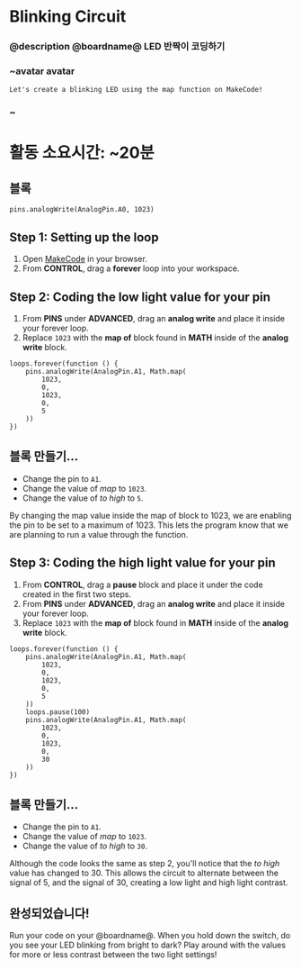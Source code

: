 # Blinking Circuit

### @description @boardname@ LED 반짝이 코딩하기

### ~avatar avatar

    Let's create a blinking LED using the map function on MakeCode! 
    

### ~

# 활동 소요시간: ~20분

## 블록

```cards
pins.analogWrite(AnalogPin.A0, 1023)
```

## Step 1: Setting up the loop

1. Open [MakeCode](@homeurl@) in your browser. 
2. From **CONTROL**, drag a **forever** loop into your workspace. 

## Step 2: Coding the low light value for your pin

1. From **PINS** under **ADVANCED**, drag an **analog write** and place it inside your forever loop. 
2. Replace `1023` with the **map of** block found in **MATH** inside of the **analog write** block. 

```block
loops.forever(function () {
    pins.analogWrite(AnalogPin.A1, Math.map(
        1023, 
        0, 
        1023, 
        0, 
        5
    ))
})
```

## 블록 만들기...

* Change the pin to `A1`. 
* Change the value of *map* to `1023`.
* Change the value of *to high* to `5`. 

By changing the map value inside the map of block to 1023, we are enabling the pin to be set to a maximum of 1023. This lets the program know that we are planning to run a value through the function.

## Step 3: Coding the high light value for your pin

1. From **CONTROL**, drag a **pause** block and place it under the code created in the first two steps. 
2. From **PINS** under **ADVANCED**, drag an **analog write** and place it inside your forever loop. 
3. Replace `1023` with the **map of** block found in **MATH** inside of the **analog write** block. 

```block
loops.forever(function () {
    pins.analogWrite(AnalogPin.A1, Math.map(
        1023, 
        0, 
        1023, 
        0, 
        5
    ))
    loops.pause(100)
    pins.analogWrite(AnalogPin.A1, Math.map(
        1023, 
        0, 
        1023, 
        0, 
        30
    ))
})
```

## 블록 만들기...

* Change the pin to `A1`. 
* Change the value of *map* to `1023`.
* Change the value of *to high* to `30`. 

Although the code looks the same as step 2, you'll notice that the *to high* value has changed to 30. This allows the circuit to alternate between the signal of 5, and the signal of 30, creating a low light and high light contrast.

## 완성되었습니다!

Run your code on your @boardname@. When you hold down the switch, do you see your LED blinking from bright to dark? Play around with the values for more or less contrast between the two light settings!